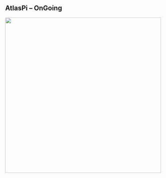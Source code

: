 


## AtlasPi – OnGoing

<img src="https://github.com/user-attachments/assets/0fc63351-23c3-4abe-a62c-2630ff74351d/MappingVideo%20(1).gif" width="500"/>
